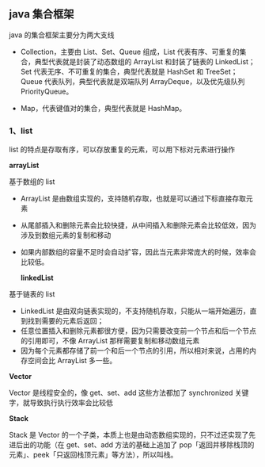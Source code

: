 ## java 集合框架

java 的集合框架主要分为两大支线

- Collection，主要由 List、Set、Queue 组成，List 代表有序、可重复的集合，典型代表就是封装了动态数组的 ArrayList 和封装了链表的 LinkedList；Set 代表无序、不可重复的集合，典型代表就是 HashSet 和 TreeSet；Queue 代表队列，典型代表就是双端队列 ArrayDeque，以及优先级队列 PriorityQueue。

- Map，代表键值对的集合，典型代表就是 HashMap。

### 1、list

list 的特点是存取有序，可以存放重复的元素，可以用下标对元素进行操作

**arrayList**

基于数组的 list

- ArrayList 是由数组实现的，支持随机存取，也就是可以通过下标直接存取元素
- 从尾部插入和删除元素会比较快捷，从中间插入和删除元素会比较低效，因为涉及到数组元素的复制和移动
- 如果内部数组的容量不足时会自动扩容，因此当元素非常庞大的时候，效率会比较低。

  **linkedList**

基于链表的 list

- LinkedList 是由双向链表实现的，不支持随机存取，只能从一端开始遍历，直到找到需要的元素后返回；
- 任意位置插入和删除元素都很方便，因为只需要改变前一个节点和后一个节点的引用即可，不像 ArrayList 那样需要复制和移动数组元素
- 因为每个元素都存储了前一个和后一个节点的引用，所以相对来说，占用的内存空间会比 ArrayList 多一些。

**Vector**

Vector 是线程安全的，像 get、set、add 这些方法都加了 synchronized 关键字，就导致执行执行效率会比较低

**Stack**

Stack 是 Vector 的一个子类，本质上也是由动态数组实现的，只不过还实现了先进后出的功能（在 get、set、add 方法的基础上追加了 pop「返回并移除栈顶的元素」、peek「只返回栈顶元素」等方法），所以叫栈。